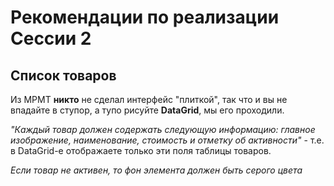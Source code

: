 # Рекомендации по реализации Сессии 2

## Список товаров

Из МРМТ **никто** не сделал интерфейс "плиткой", так что и вы не впадайте в ступор, а тупо рисуйте **DataGrid**, мы его проходили.

*"Каждый товар должен содержать следующую информацию: главное изображение, наименование, стоимость и отметку об активности"* - т.е. в DataGrid-e отображаете только эти поля таблицы товаров.

*Если товар не активен, то фон элемента должен быть серого цвета*
